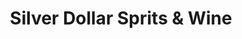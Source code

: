---
title: "Silver Dollar Sprits & Wine"
url: /magnolia/silver-dollar-sprits-and-wine/
shop: alcohol
---